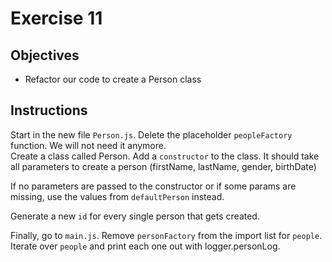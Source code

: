# Exercise 11

## Objectives
* Refactor our code to create a Person class

## Instructions

Start in the new file `Person.js`. 
Delete the placeholder `peopleFactory` function. We will not need it anymore.  
Create a class called Person.
Add a `constructor` to the class. It should take all parameters to create a person 
(firstName, lastName, gender, birthDate)

If no parameters are passed to the constructor or if some params are missing, use the values from `defaultPerson` instead. 

Generate a new `id` for every single person that gets created.

Finally, go to `main.js`. Remove `personFactory` from the import list for `people`.
Iterate over `people` and print each one out with logger.personLog.



